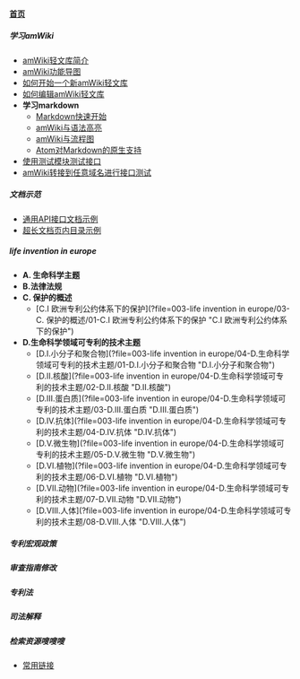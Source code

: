 
#### [首页](?file=home-首页)

##### 学习amWiki
- [amWiki轻文库简介](?file=001-学习amWiki/01-amWiki轻文库简介 "amWiki轻文库简介")
- [amWiki功能导图](?file=001-学习amWiki/02-amWiki功能导图 "amWiki功能导图")
- [如何开始一个新amWiki轻文库](?file=001-学习amWiki/03-如何开始一个新amWiki轻文库 "如何开始一个新amWiki轻文库")
- [如何编辑amWiki轻文库](?file=001-学习amWiki/04-如何编辑amWiki轻文库 "如何编辑amWiki轻文库")
- **学习markdown**
    - [Markdown快速开始](?file=001-学习amWiki/05-学习markdown/01-Markdown快速开始 "Markdown快速开始")
    - [amWiki与语法高亮](?file=001-学习amWiki/05-学习markdown/02-amWiki与语法高亮 "amWiki与语法高亮")
    - [amWiki与流程图](?file=001-学习amWiki/05-学习markdown/03-amWiki与流程图 "amWiki与流程图")
    - [Atom对Markdown的原生支持](?file=001-学习amWiki/05-学习markdown/05-Atom对Markdown的原生支持 "Atom对Markdown的原生支持")
- [使用测试模块测试接口](?file=001-学习amWiki/06-使用测试模块测试接口 "使用测试模块测试接口")
- [amWiki转接到任意域名进行接口测试](?file=001-学习amWiki/07-amWiki转接到任意域名进行接口测试 "amWiki转接到任意域名进行接口测试")

##### 文档示范
- [通用API接口文档示例](?file=002-文档示范/001-通用API接口文档示例 "通用API接口文档示例")
- [超长文档页内目录示例](?file=002-文档示范/002-超长文档页内目录示例 "超长文档页内目录示例")

##### life invention in europe
- **A. 生命科学主题**
- **B.法律法规**
- **C. 保护的概述**
    - [C.I 欧洲专利公约体系下的保护](?file=003-life invention in europe/03-C. 保护的概述/01-C.I 欧洲专利公约体系下的保护 "C.I 欧洲专利公约体系下的保护")
- **D.生命科学领域可专利的技术主题**
    - [D.I.小分子和聚合物](?file=003-life invention in europe/04-D.生命科学领域可专利的技术主题/01-D.I.小分子和聚合物 "D.I.小分子和聚合物")
    - [D.II.核酸](?file=003-life invention in europe/04-D.生命科学领域可专利的技术主题/02-D.II.核酸 "D.II.核酸")
    - [D.III.蛋白质](?file=003-life invention in europe/04-D.生命科学领域可专利的技术主题/03-D.III.蛋白质 "D.III.蛋白质")
    - [D.IV.抗体](?file=003-life invention in europe/04-D.生命科学领域可专利的技术主题/04-D.IV.抗体 "D.IV.抗体")
    - [D.V.微生物](?file=003-life invention in europe/04-D.生命科学领域可专利的技术主题/05-D.V.微生物 "D.V.微生物")
    - [D.VI.植物](?file=003-life invention in europe/04-D.生命科学领域可专利的技术主题/06-D.VI.植物 "D.VI.植物")
    - [D.VII.动物](?file=003-life invention in europe/04-D.生命科学领域可专利的技术主题/07-D.VII.动物 "D.VII.动物")
    - [D.VIII.人体](?file=003-life invention in europe/04-D.生命科学领域可专利的技术主题/08-D.VIII.人体 "D.VIII.人体")

##### 专利宏观政策

##### 审查指南修改

##### 专利法

##### 司法解释

##### 检索资源嗖嗖嗖
- [常用链接](?file=008-检索资源嗖嗖嗖/01-常用链接 "常用链接")
